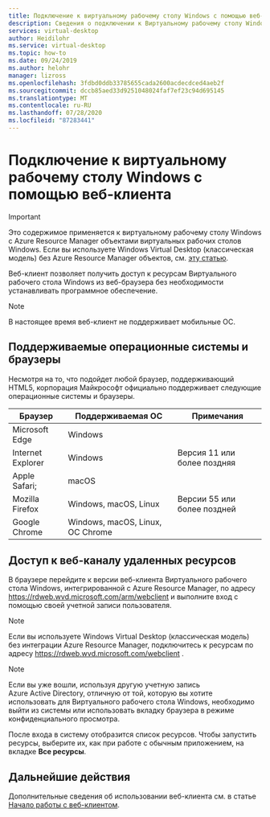 ```yaml
---
title: Подключение к виртуальному рабочему столу Windows с помощью веб-клиента в Azure
description: Сведения о подключении к Виртуальному рабочему столу Windows с помощью веб-клиента.
services: virtual-desktop
author: Heidilohr
ms.service: virtual-desktop
ms.topic: how-to
ms.date: 09/24/2019
ms.author: helohr
manager: lizross
ms.openlocfilehash: 3fdbd0ddb33785655cada2600acdecdced4aeb2f
ms.sourcegitcommit: dccb85aed33d9251048024faf7ef23c94d695145
ms.translationtype: MT
ms.contentlocale: ru-RU
ms.lasthandoff: 07/28/2020
ms.locfileid: "87283441"
---
```

# <a name="connect-to-windows-virtual-desktop-with-the-web-client"></a>Подключение к виртуальному рабочему столу Windows с помощью веб-клиента

>[!IMPORTANT]
>Это содержимое применяется к виртуальному рабочему столу Windows с Azure Resource Manager объектами виртуальных рабочих столов Windows. Если вы используете Windows Virtual Desktop (классическая модель) без Azure Resource Manager объектов, см. [эту статью](./virtual-desktop-fall-2019/connect-web-2019.md).

Веб-клиент позволяет получить доступ к ресурсам Виртуального рабочего стола Windows из веб-браузера без необходимости устанавливать программное обеспечение.

>[!NOTE]
>В настоящее время веб-клиент не поддерживает мобильные ОС.

## <a name="supported-operating-systems-and-browsers"></a>Поддерживаемые операционные системы и браузеры

Несмотря на то, что подойдет любой браузер, поддерживающий HTML5, корпорация Майкрософт официально поддерживает следующие операционные системы и браузеры.

| Браузер           | Поддерживаемая ОС                     | Примечания               |
|-------------------|----------------------------------|---------------------|
| Microsoft Edge    | Windows                          |                     |
| Internet Explorer | Windows                          | Версия 11 или более поздняя |
| Apple Safari;      | macOS                            |                     |
| Mozilla Firefox   | Windows, macOS, Linux            | Версии 55 или более поздней |
| Google Chrome     | Windows, macOS, Linux, ОС Chrome |                     |

## <a name="access-remote-resources-feed"></a>Доступ к веб-каналу удаленных ресурсов

В браузере перейдите к версии веб-клиента Виртуального рабочего стола Windows, интегрированной с Azure Resource Manager, по адресу <https://rdweb.wvd.microsoft.com/arm/webclient> и выполните вход с помощью своей учетной записи пользователя.

>[!NOTE]
>Если вы используете Windows Virtual Desktop (классическая модель) без интеграции Azure Resource Manager, подключитесь к ресурсам по адресу <https://rdweb.wvd.microsoft.com/webclient> .

>[!NOTE]
>Если вы уже вошли, используя другую учетную запись Azure Active Directory, отличную от той, которую вы хотите использовать для Виртуального рабочего стола Windows, необходимо выйти из системы или использовать вкладку браузера в режиме конфиденциального просмотра.

После входа в систему отобразится список ресурсов. Чтобы запустить ресурсы, выберите их, как при работе с обычным приложением, на вкладке **Все ресурсы**.

## <a name="next-steps"></a>Дальнейшие действия

Дополнительные сведения об использовании веб-клиента см. в статье [Начало работы с веб-клиентом](/windows-server/remote/remote-desktop-services/clients/remote-desktop-web-client).
